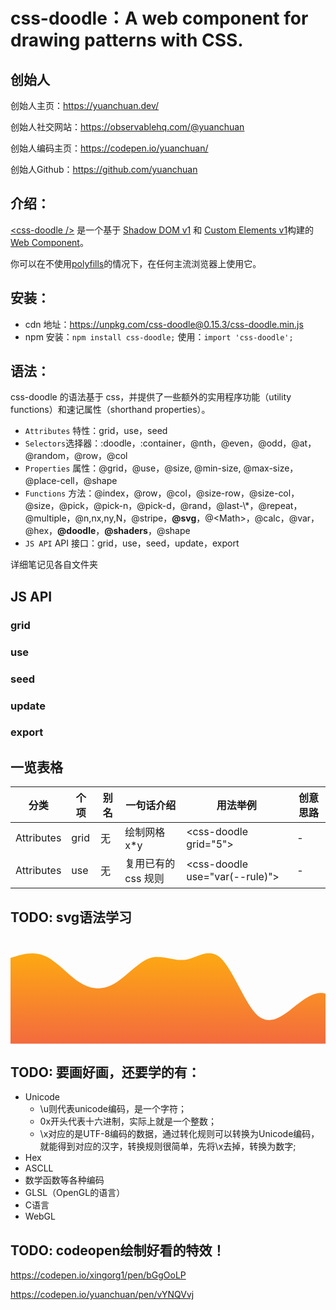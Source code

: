 # css-doodle：A web component for drawing patterns with CSS.

## 创始人
创始人主页：https://yuanchuan.dev/

创始人社交网站：https://observablehq.com/@yuanchuan

创始人编码主页：https://codepen.io/yuanchuan/

创始人Github：https://github.com/yuanchuan

## 介绍：

[&lt;css-doodle /&gt;](https://css-doodle.com/) 是一个基于 [Shadow DOM v1](https://developers.google.com/web/fundamentals/web-components/shadowdom) 和 [Custom Elements v1](https://html.spec.whatwg.org/multipage/custom-elements.html#custom-elements)构建的[Web Component](https://developer.mozilla.org/zh-CN/docs/Web/Web_Components)。

你可以在不使用[polyfills](https://www.digitalocean.com/community/tutorials/web-components-polyfills-transpilation)的情况下，在任何主流浏览器上使用它。

## 安装：

- cdn 地址：https://unpkg.com/css-doodle@0.15.3/css-doodle.min.js
- npm 安装：`npm install css-doodle;` 使用：`import 'css-doodle';`

## 语法：

css-doodle 的语法基于 css，并提供了一些额外的实用程序功能（utility functions）和速记属性（shorthand properties）。

- `Attributes` 特性：grid，use，seed
- `Selectors`选择器：:doodle，:container，@nth，@even，@odd，@at，@random，@row，@col
- `Properties` 属性：@grid，@use，@size, @min-size, @max-size，@place-cell，@shape
- `Functions` 方法：@index，@row，@col，@size-row，@size-col，@size，@pick，@pick-n，@pick-d，@rand，@last-\\*，@repeat，@multiple，@n,nx,ny,N，@stripe，**@svg**，@&lt;Math>，@calc，@var，@hex，**@doodle**，**@shaders**，@shape
- `JS API` API 接口：grid，use，seed，update，export

详细笔记见各自文件夹

## JS API

### grid

### use

### seed

### update

### export

## 一览表格

| 分类       | 个项 | 别名 | 一句话介绍          | 用法举例                          | 创意思路 |
| ---------- | ---- | ---- | ------------------- | --------------------------------- | -------- |
| Attributes | grid | 无   | 绘制网格 x\*y       | &lt;css-doodle grid="5">          | -        |
| Attributes | use  | 无   | 复用已有的 css 规则 | &lt;css-doodle use="var(--rule)"> | -        |

## TODO: svg语法学习
<svg id="wave" style="transform:rotate(0deg); transition: 0.3s" viewBox="0 0 1440 490" version="1.1" xmlns="http://www.w3.org/2000/svg"><defs><linearGradient id="sw-gradient-0" x1="0" x2="0" y1="1" y2="0"><stop stop-color="rgba(243, 106, 62, 1)" offset="0%"></stop><stop stop-color="rgba(255, 179, 11, 1)" offset="100%"></stop></linearGradient></defs><path style="transform:translate(0, 0px); opacity:1" fill="url(#sw-gradient-0)" d="M0,98L26.7,89.8C53.3,82,107,65,160,89.8C213.3,114,267,180,320,212.3C373.3,245,427,245,480,212.3C533.3,180,587,114,640,98C693.3,82,747,114,800,106.2C853.3,98,907,49,960,98C1013.3,147,1067,294,1120,351.2C1173.3,408,1227,376,1280,334.8C1333.3,294,1387,245,1440,261.3C1493.3,278,1547,359,1600,392C1653.3,425,1707,408,1760,334.8C1813.3,261,1867,131,1920,130.7C1973.3,131,2027,261,2080,334.8C2133.3,408,2187,425,2240,432.8C2293.3,441,2347,441,2400,424.7C2453.3,408,2507,376,2560,302.2C2613.3,229,2667,114,2720,65.3C2773.3,16,2827,33,2880,81.7C2933.3,131,2987,212,3040,204.2C3093.3,196,3147,98,3200,49C3253.3,0,3307,0,3360,32.7C3413.3,65,3467,131,3520,138.8C3573.3,147,3627,98,3680,89.8C3733.3,82,3787,114,3813,130.7L3840,147L3840,490L3813.3,490C3786.7,490,3733,490,3680,490C3626.7,490,3573,490,3520,490C3466.7,490,3413,490,3360,490C3306.7,490,3253,490,3200,490C3146.7,490,3093,490,3040,490C2986.7,490,2933,490,2880,490C2826.7,490,2773,490,2720,490C2666.7,490,2613,490,2560,490C2506.7,490,2453,490,2400,490C2346.7,490,2293,490,2240,490C2186.7,490,2133,490,2080,490C2026.7,490,1973,490,1920,490C1866.7,490,1813,490,1760,490C1706.7,490,1653,490,1600,490C1546.7,490,1493,490,1440,490C1386.7,490,1333,490,1280,490C1226.7,490,1173,490,1120,490C1066.7,490,1013,490,960,490C906.7,490,853,490,800,490C746.7,490,693,490,640,490C586.7,490,533,490,480,490C426.7,490,373,490,320,490C266.7,490,213,490,160,490C106.7,490,53,490,27,490L0,490Z"></path></svg>

## TODO: 要画好画，还要学的有：
- Unicode
    - \u则代表unicode编码，是一个字符；
    - 0x开头代表十六进制，实际上就是一个整数；
    - \x对应的是UTF-8编码的数据，通过转化规则可以转换为Unicode编码，就能得到对应的汉字，转换规则很简单，先将\x去掉，转换为数字;
- Hex
- ASCLL
- 数学函数等各种编码
- GLSL（OpenGL的语言）
- C语言
- WebGL

## TODO: codeopen绘制好看的特效！
https://codepen.io/xingorg1/pen/bGgOoLP

https://codepen.io/yuanchuan/pen/vYNQVvj